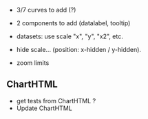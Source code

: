 - 3/7 curves to add (?)
- 2 components to add (datalabel, tooltip)

- datasets: use scale "x", "y", "x2", etc.
- hide scale... (position: x-hidden / y-hidden).
- zoom limits

## ChartHTML

- get tests from ChartHTML ?
- Update ChartHTML